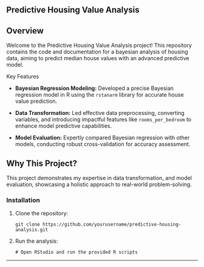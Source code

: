 ## Predictive Housing Value Analysis

## Overview

Welcome to the Predictive Housing Value Analysis project! This repository contains the code and documentation for a bayesian analysis of housing data, aiming to predict median house values with an advanced predictive model.

Key Features

- **Bayesian Regression Modeling:** Developed a precise Bayesian regression model in R using the `rstanarm` library for accurate house value prediction.

- **Data Transformation:** Led effective data preprocessing, converting variables, and introducing impactful features like `rooms_per_bedroom` to enhance model predictive capabilities.

- **Model Evaluation:** Expertly compared Bayesian regression with other models, conducting robust cross-validation for accuracy assessment.

## Why This Project?
This project demonstrates my expertise in data transformation, and model evaluation, showcasing a holistic approach to real-world problem-solving.


### Installation

1. Clone the repository:
   ```
   git clone https://github.com/yourusername/predictive-housing-analysis.git
   ```

2. Run the analysis:
   ```
   # Open RStudio and run the provided R scripts
   ```
---
